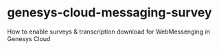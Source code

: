 # genesys-cloud-messaging-survey
How to enable surveys &amp; transcription download for WebMessenging in Genesys Cloud
